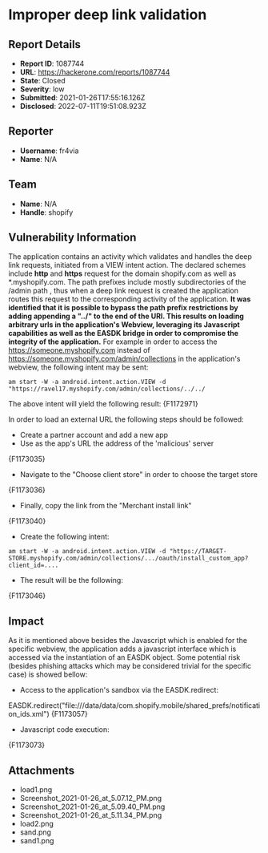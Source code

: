 # Improper deep link validation 

## Report Details
- **Report ID**: 1087744
- **URL**: https://hackerone.com/reports/1087744
- **State**: Closed
- **Severity**: low
- **Submitted**: 2021-01-26T17:55:16.126Z
- **Disclosed**: 2022-07-11T19:51:08.923Z

## Reporter
- **Username**: fr4via
- **Name**: N/A

## Team
- **Name**: N/A
- **Handle**: shopify

## Vulnerability Information
The application contains an activity which validates and handles the deep link requests, initiated from a VIEW intent action. The declared schemes include **http** and **https** request for the domain shopify.com as well as \*.myshopify.com. The path prefixes include mostly subdirectories of the /admin path , thus when a deep link request is created the application routes this request to the corresponding activity of the application. 
**It was identified that it is possible to bypass the path prefix restrictions by adding appending a "../" to the end of the URI.  This results on loading arbitrary urls in the application's Webview, leveraging its Javascript capabilities as well as the EASDK bridge in order to compromise the integrity of the application.**
For example in order to access the https://someone.myshopify.com instead of https://someone.myshopify.com/admin/collections in the application's webview, the following intent may be sent: 
```
am start -W -a android.intent.action.VIEW -d "https://ravel17.myshopify.com/admin/collections/../../
```
The above intent will yield the following result: 
{F1172971}

In order to load an external URL the following steps should be followed:
- Create a partner account and add a new app 
- Use as the app's URL the address of the 'malicious' server 

{F1173035}
- Navigate to the "Choose client store" in order to choose the target store

{F1173036}

- Finally, copy the link from the "Merchant install link"

{F1173040}

- Create the following intent:

```
am start -W -a android.intent.action.VIEW -d "https://TARGET-STORE.myshopify.com/admin/collections/.../oauth/install_custom_app?client_id=....
```
- The result will be the following:

{F1173046}

## Impact

As it is mentioned above besides the Javascript which is enabled for the specific webview, the application adds a javascript interface which is accessed via the instantiation of an EASDK object. Some potential risk (besides phishing attacks which may be considered trivial for the specific case) is showed bellow:

- Access to the application's sandbox via the EASDK.redirect:

EASDK.redirect("file:///data/data/com.shopify.mobile/shared_prefs/notification_ids.xml")
{F1173057}

- Javascript code execution:

{F1173073}

## Attachments
- load1.png
- Screenshot_2021-01-26_at_5.07.12_PM.png
- Screenshot_2021-01-26_at_5.09.40_PM.png
- Screenshot_2021-01-26_at_5.11.34_PM.png
- load2.png
- sand.png
- sand1.png
